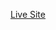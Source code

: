 <p>
      </p>
<a href="https://delightful-kitsune-470df7.netlify.app" target="_blank" >Live Site</a>

